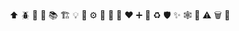 :arrow_up:
:beetle:
:black_flag:
:book:
:books:
:building_construction:
:bulb:
:egg:
:gear:
:gem:
:gift:
:hatching_chick:
:heart:
:heavy_plus_sign:
:link:
:recycle:
:shield:
:sparkles:
:spider_web:
:tada:
:warning:
:wastebasket:
:wrench:
